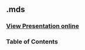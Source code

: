 ## .mds
### [View Presentation online](https://rawgit.com/TelerikAcademy/Web-Services-and-Cloud/master/.mds/slides/index.html)
### Table of Contents
